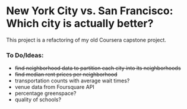 # New York City vs. San Francisco: Which city is actually better?

This project is a refactoring of my old Coursera capstone project.

### To Do/Ideas:

* ~~find neighborhood data to partition each city into its neighborhoods~~
* ~~find median rent prices per neighborhood~~
* transportation counts with average wait times?
* venue data from Foursquare API
* percentage greenspace?
* quality of schools?
